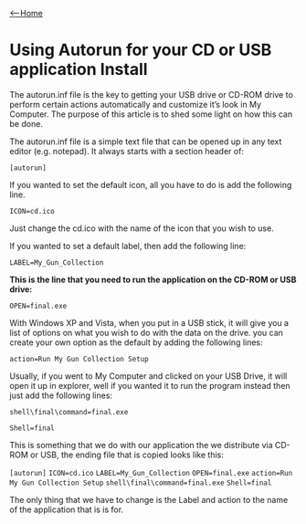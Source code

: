 [<--Home](README.md)
# Using Autorun for your CD or USB application Install

The autorun.inf file is the key to getting your USB drive or CD-ROM drive to perform certain actions automatically and customize it’s look in My Computer. The purpose of this article is to shed some light on how this can be done.

The autorun.inf file is a simple text file that can be opened up in any text editor (e.g. notepad). It always starts with a section header of:

`‌[autorun]`

If you wanted to set the default icon, all you have to do is add the following line.

`‌ICON=cd.ico`

Just change the cd.ico with the name of the icon that you wish to use.

If you wanted to set a default label, then add the following line:

`LABEL=My_Gun_Collection`

**This is the line that you need to run the application on the CD-ROM or USB drive:**

`OPEN=final.exe`

With Windows XP and Vista, when you put in a USB stick, it will give you a list of options on what you wish to do with the data on the drive. you can create your own option as the default by adding the following lines:

`action=Run My Gun Collection Setup`

Usually, if you went to My Computer and clicked on your USB Drive, it will open it up in explorer, well if you wanted it to run the program instead then just add the following lines:

`shell\final\command=final.exe`

`Shell=final`

This is something that we do with our application the we distribute via CD-ROM or USB, the ending file that is copied looks like this:

`[autorun]`
`ICON=cd.ico`
`LABEL=My_Gun_Collection`
`OPEN=final.exe`
`action=Run My Gun Collection Setup`
`shell\final\command=final.exe`
`Shell=final`

The only thing that we have to change is the Label and action to the name of the application that is is for.
